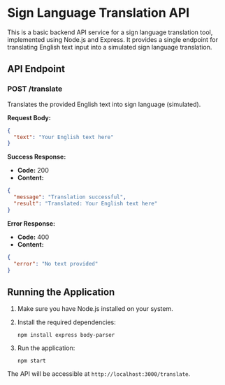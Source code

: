 # Sign Language Translation API

This is a basic backend API service for a sign language translation tool, implemented using Node.js and Express. It provides a single endpoint for translating English text input into a simulated sign language translation.

## API Endpoint

### POST /translate

Translates the provided English text into sign language (simulated).

**Request Body:**

```json
{
  "text": "Your English text here"
}
```

**Success Response:**

- **Code:** 200
- **Content:**

```json
{
  "message": "Translation successful",
  "result": "Translated: Your English text here"
}
```

**Error Response:**

- **Code:** 400
- **Content:**

```json
{
  "error": "No text provided"
}
```

## Running the Application

1. Make sure you have Node.js installed on your system.

2. Install the required dependencies:

   ```
   npm install express body-parser
   ```

3. Run the application:
   ```
   npm start
   ```

The API will be accessible at `http://localhost:3000/translate`.
